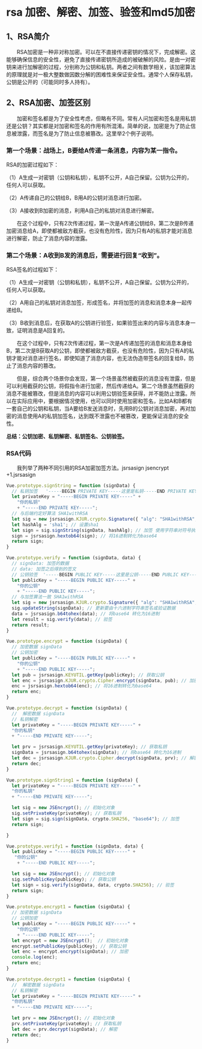 # rsa 加密、解密、加签、验签和md5加密


## 1、RSA简介
&emsp;&emsp;RSA加密是一种非对称加密。可以在不直接传递密钥的情况下，完成解密。这能够确保信息的安全性，避免了直接传递密钥所造成的被破解的风险。是由一对密钥来进行加解密的过程，分别称为公钥和私钥。两者之间有数学相关，该加密算法的原理就是对一极大整数做因数分解的困难性来保证安全性。通常个人保存私钥，公钥是公开的（可能同时多人持有）。


## 2、RSA加密、加签区别
&emsp;&emsp;加密和签名都是为了安全性考虑，但略有不同。常有人问加密和签名是用私钥还是公钥？其实都是对加密和签名的作用有所混淆。简单的说，加密是为了防止信息被泄露，而签名是为了防止信息被篡改。这里举2个例子说明。

### 第一个场景：战场上，B要给A传递一条消息，内容为某一指令。

RSA的加密过程如下：

（1）A生成一对密钥（公钥和私钥），私钥不公开，A自己保留。公钥为公开的，任何人可以获取。

（2）A传递自己的公钥给B，B用A的公钥对消息进行加密。

（3）A接收到B加密的消息，利用A自己的私钥对消息进行解密。

　　在这个过程中，只有2次传递过程，第一次是A传递公钥给B，第二次是B传递加密消息给A，即使都被敌方截获，也没有危险性，因为只有A的私钥才能对消息进行解密，防止了消息内容的泄露。

 

### 第二个场景：A收到B发的消息后，需要进行回复“收到”。

RSA签名的过程如下：

（1）A生成一对密钥（公钥和私钥），私钥不公开，A自己保留。公钥为公开的，任何人可以获取。

（2）A用自己的私钥对消息加签，形成签名，并将加签的消息和消息本身一起传递给B。

（3）B收到消息后，在获取A的公钥进行验签，如果验签出来的内容与消息本身一致，证明消息是A回复的。

　　在这个过程中，只有2次传递过程，第一次是A传递加签的消息和消息本身给B，第二次是B获取A的公钥，即使都被敌方截获，也没有危险性，因为只有A的私钥才能对消息进行签名，即使知道了消息内容，也无法伪造带签名的回复给B，防止了消息内容的篡改。

 

　　但是，综合两个场景你会发现，第一个场景虽然被截获的消息没有泄露，但是可以利用截获的公钥，将假指令进行加密，然后传递给A。第二个场景虽然截获的消息不能被篡改，但是消息的内容可以利用公钥验签来获得，并不能防止泄露。所以在实际应用中，要根据情况使用，也可以同时使用加密和签名，比如A和B都有一套自己的公钥和私钥，当A要给B发送消息时，先用B的公钥对消息加密，再对加密的消息使用A的私钥加签名，达到既不泄露也不被篡改，更能保证消息的安全性。
  
**总结：公钥加密、私钥解密、私钥签名、公钥验签。**

### RSA代码
 
 &emsp;&emsp;我列举了两种不同引用的RSA加密加签方法。jsrsasign  jsencrypt
+1.jsrsasign
```javascript
Vue.prototype.signString = function (signData) {
  // 私钥加签   '-----BEGIN PRIVATE KEY-----这里是私钥-----END PRIVATE KEY-----'
  let privateKey = "-----BEGIN PRIVATE KEY-----" +
    "你的私钥"
    + "-----END PRIVATE KEY-----";
  // 与后端约定好算法 SHA1withRSA  
  let sig = new jsrsasign.KJUR.crypto.Signature({ "alg": "SHA1withRSA", "prov": "cryptojs/jsrsa", "prvkeypem": privateKey });// 初始化的对象 设置好加签或验签的算法和私钥
  let hashAlg = 'sha1'; // 设置sha1
  let sign = sig.signString(signData, hashAlg); // 加签 使用字符串对符号执行最终更新，然后将所有数据更新的签名字节作为16进制字符串返回
  sign = jsrsasign.hextob64(sign); // 将16进制转化为base64
  return sign;
}
```
```javascript
Vue.prototype.verify = function (signData, data) {
  // signData: 加签的数据
  // data: 加签之后得到的签文
  // 公钥验签  '-----BEGIN PUBLIC KEY-----这里是公钥-----END PUBLIC KEY-----'
  let publicKey = "-----BEGIN PUBLIC KEY-----" +
    "你的公钥"
    + "-----END PUBLIC KEY-----";
  // 与加签算法一致 SHA1withRSA 
  let sig = new jsrsasign.KJUR.crypto.Signature({ "alg": "SHA1withRSA", "prov": "cryptojs/jsrsa", "prvkeypem": publicKey }); // 初始化的对象 设置好加签或验签的算法和公钥
  sig.updateString(signData); // 更新要由十六进制字符串签名或验证数据
  data = jsrsasign.b64tohex(data); // 将base64 转化为16进制
  let result = sig.verify(data); // 验签
  return result;
}
```

```javascript
Vue.prototype.encrypt = function (signData) {
  // 加密数据 signData
  // 公钥加密
  let publicKey = "-----BEGIN PUBLIC KEY-----" +
    "你的公钥"
    + "-----END PUBLIC KEY-----";
  let pub = jsrsasign.KEYUTIL.getKey(publicKey); // 获取公钥
  let enc = jsrsasign.KJUR.crypto.Cipher.encrypt(signData, pub); // 加密
  enc = jsrsasign.hextob64(enc); // 将16进制转化为base64
  return enc;
}
```
```javascript
Vue.prototype.decrypt = function (signData) {
  //  解密数据 signData
  // 私钥解密
  let privateKey = "-----BEGIN PRIVATE KEY-----" + 
  "你的私钥"
  + "-----END PRIVATE KEY-----";

  let prv = jsrsasign.KEYUTIL.getKey(privateKey); // 获取私钥
  signData = jsrsasign.b64tohex(signData); // 将base64 转化为16进制
  let dec = jsrsasign.KJUR.crypto.Cipher.decrypt(signData, prv); // 解密
  return dec;
}
```

```javascript
Vue.prototype.signString1 = function (signData) {
  let privateKey = "-----BEGIN PRIVATE KEY-----" + 
  "你的私钥"
  + "-----END PRIVATE KEY-----";

  let sig = new JSEncrypt(); // 初始化对象
  sig.setPrivateKey(privateKey); // 获取私钥
  let sign = sig.sign(signData, crypto.SHA256, "base64"); // 加签
  return sign;

}
```

```javascript
Vue.prototype.verify1 = function (signData, data) {
  let publicKey = "-----BEGIN PUBLIC KEY-----" +
   "你的公钥"
    + "-----END PUBLIC KEY-----";

  let sig = new JSEncrypt(); // 初始化对象
  sig.setPublicKey(publicKey); // 获取公钥
  let sign = sig.verify(signData, data, crypto.SHA256); // 验签
  return sign;
}
```

```javascript
Vue.prototype.encrypt1 = function (signData) {
  // 加密数据 signData
  // 公钥加密
  let publicKey = "-----BEGIN PUBLIC KEY-----" +
    "你的公钥"
    + "-----END PUBLIC KEY-----";
  let encrypt = new JSEncrypt();  // 初始化对象
  encrypt.setPublicKey(publicKey); // 获取公钥
  let enc = encrypt.encrypt(signData); // 加密
  console.log(enc);
  return enc;
}
```

```javascript
Vue.prototype.decrypt1 = function (signData) {
  //  解密数据 signData
  // 私钥解密
  let privateKey = "-----BEGIN PRIVATE KEY-----" + 
  "你的私钥"
  + "-----END PRIVATE KEY-----";

  let prv = new JSEncrypt(); // 初始化对象
  prv.setPrivateKey(privateKey); // 获取私钥
  let dec = prv.decrypt(signData); // 解密
  return dec;
}
```
